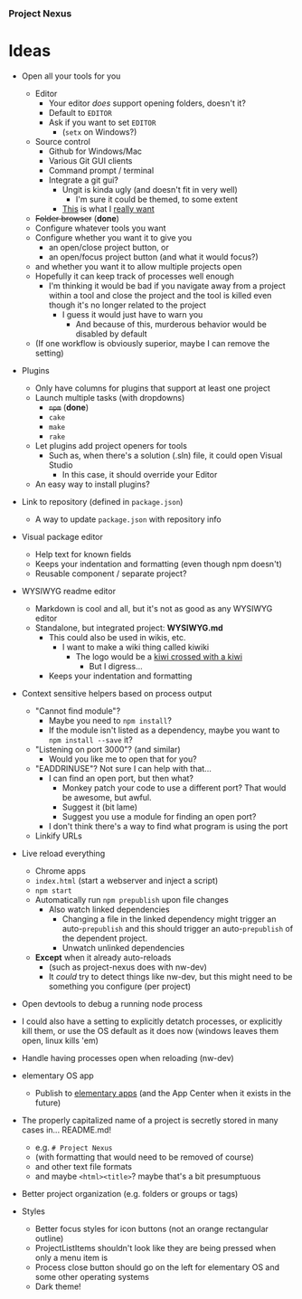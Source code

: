 
### Project Nexus

# Ideas


* Open all your tools for you
	* Editor
		* Your editor *does* support opening folders, doesn't it?
		* Default to `EDITOR`
		* Ask if you want to set `EDITOR`
			* (`setx` on Windows?)
	* Source control
		* Github for Windows/Mac
		* Various Git GUI clients
		* Command prompt / terminal
		* Integrate a git gui?
			* Ungit is kinda ugly (and doesn't fit in very well)
				* I'm sure it could be themed, to some extent
			* [This](http://tonsky.me/blog/reinventing-git-interface/) is what I [really want](https://github.com/quassy/elementary-apps/issues/17)
	* ~~Folder browser~~ (**done**)
	* Configure whatever tools you want
	* Configure whether you want it to give you
		* an open/close project button, or
		* an open/focus project button (and what it would focus?)
	* and whether you want it to allow multiple projects open
	* Hopefully it can keep track of processes well enough
		* I'm thinking it would be bad if you navigate away from a project within a tool and close the project and the tool is killed even though it's no longer related to the project
			* I guess it would just have to warn you
				* And because of this, murderous behavior would be disabled by default
	* (If one workflow is obviously superior, maybe I can remove the setting)


* Plugins
	* Only have columns for plugins that support at least one project
	* Launch multiple tasks (with dropdowns)
		* ~~`npm`~~ (**done**)
		* `cake`
		* `make`
		* `rake`
	* Let plugins add project openers for tools
		* Such as, when there's a solution (.sln) file,
		  it could open Visual Studio
			* In this case, it should override your Editor
	* An easy way to install plugins?


* Link to repository (defined in `package.json`)
	* A way to update `package.json` with repository info


* Visual package editor
	* Help text for known fields
	* Keeps your indentation and formatting (even though npm doesn't)
	* Reusable component / separate project?


* WYSIWYG readme editor
	* Markdown is cool and all, but it's not as good as any WYSIWYG editor
	* Standalone, but integrated project: **WYSIWYG.md**
		* This could also be used in wikis, etc.
			* I want to make a wiki thing called kiwiki
				* The logo would be a [kiwi crossed with a kiwi](https://www.google.com/search?tbm=isch&hl=en&q=kiwi+bird+fruit)
					* But I digress...
		* Keeps your indentation and formatting


* Context sensitive helpers based on process output
	* "Cannot find module"?
		* Maybe you need to `npm install`?
		* If the module isn't listed as a dependency, maybe you want to `npm install --save` it?
	* "Listening on port 3000"? (and similar)
		* Would you like me to open that for you?
	* "EADDRINUSE"? Not sure I can help with that...
		* I can find an open port, but then what?
			* Monkey patch your code to use a different port? That would be awesome, but awful.
			* Suggest it (bit lame)
			* Suggest you use a module for finding an open port?
		* I don't think there's a way to find what program is using the port
	* Linkify URLs


* Live reload everything
	* Chrome apps
	* `index.html` (start a webserver and inject a script)
	* `npm start`
	* Automatically run `npm prepublish` upon file changes
		* Also watch linked dependencies
			* Changing a file in the linked dependency might
			  trigger an auto-`prepublish`
			  and this should trigger an auto-`prepublish`
			  of the dependent project.
			* Unwatch unlinked dependencies
	* **Except** when it already auto-reloads
		* (such as project-nexus does with nw-dev)
		* It *could* try to detect things like nw-dev,
		  but this might need to be something you configure
			(per project)


* Open devtools to debug a running node process


* I could also have a setting to explicitly detatch processes, or explicitly kill them, or use the OS default as it does now (windows leaves them open, linux kills 'em)


* Handle having processes open when reloading (nw-dev)


* elementary OS app
	* Publish to [elementary apps](http://quassy.github.io/elementary-apps/) (and the App Center when it exists in the future)


* The properly capitalized name of a project is
  secretly stored in many cases in... README.md!
	* e.g. `# Project Nexus`
	* (with formatting that would need to be removed of course)
	* and other text file formats
	* and maybe `<html><title>`? maybe that's a bit presumptuous


* Better project organization (e.g. folders or groups or tags)


* Styles
	* Better focus styles for icon buttons (not an orange rectangular outline)
	* ProjectListItems shouldn't look like they are being pressed when only a menu item is
	* Process close button should go on the left for elementary OS and some other operating systems
	* Dark theme!
